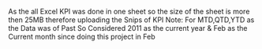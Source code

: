 As the all Excel KPI was done in one sheet so the size of the sheet is more then 25MB therefore uploading the Snips of KPI
Note: For MTD,QTD,YTD as the Data was of Past So Considered 2011 as the current year & Feb as the Current month since doing this project in Feb 
